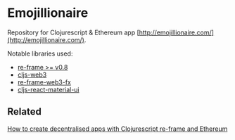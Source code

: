 # Emojillionaire

Repository for Clojurescript & Ethereum app [http://emojillionaire.com/](http://emojillionaire.com/).

Notable libraries used:
* [re-frame >= v0.8](https://github.com/Day8/re-frame)
* [cljs-web3](https://github.com/madvas/cljs-web3)
* [re-frame-web3-fx](https://github.com/madvas/re-frame-web3-fx)
* [cljs-react-material-ui](https://github.com/madvas/cljs-react-material-ui)

## Related
[How to create decentralised apps with Clojurescript re-frame and Ethereum](https://medium.com/@matus.lestan/how-to-create-decentralised-apps-with-clojurescript-re-frame-and-ethereum-81de24d72ff5#.9hquxjf3h)